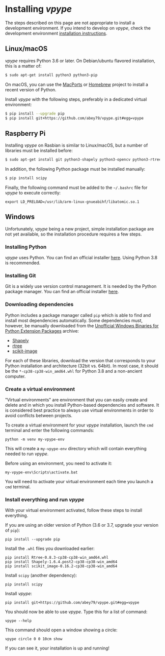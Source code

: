 # Installing _vpype_

The steps described on this page are not appropriate to install a development environment. If you intend to develop
on _vpype_, check the development environment [installation instructions](README.md#development-environment).

## Linux/macOS

_vpype_ requires Python 3.6 or later. On Debian/ubuntu flavored installation, this is a matter of:

```bash
$ sudo apt-get install python3 python3-pip
```

On macOS, you can use the [MacPorts](https://www.macports.org) or [Homebrew](https://brew.sh) project to install a
recent version of Python.

Install _vpype_ with the following steps, preferably in a dedicated virtual environment:

```bash
$ pip install --upgrade pip
$ pip install git+https://github.com/abey79/vpype.git#egg=vpype
```


## Raspberry Pi

Installing _vpype_ on Rasbian is similar to Linux/macOS, but a number of libraries must be installed before:

```bash
$ sudo apt-get install git python3-shapely python3-opencv python3-rtree python3-pil python3-dev libtiff-dev libjpeg-dev zlib1g-dev libfreetype6-dev liblcms2-dev libwebp-dev libatlas-base-dev libjasper-dev libilmbase-dev libopenexr-dev libavcodec-dev libavformat-dev libswscale-dev libqtgui4 python3-pyside.qttest
```

In addition, the following Python package must be installed manually:

```bash
$ pip install scipy
```

Finally, the following command must be added to the `~/.bashrc` file for _vpype_ to execute correctly:

```
export LD_PRELOAD=/usr/lib/arm-linux-gnueabihf/libatomic.so.1
```


## Windows

Unfortunately, _vpype_ being a new project, simple installation package are not yet available, so the installation procedure
requires a few steps.

### Installing Python

_vpype_ uses Python. You can find an official installer [here](https://www.python.org/downloads/windows/). Using Python 3.8
is recommended.

### Installing Git

Git is a widely use version control management. It is needed by the Python package manager. You can find an official
installer [here](https://git-scm.com/download/win).

### Downloading dependencies

Python includes a package manager called `pip` which is able to find and install most dependencies automatically. Some
dependencies must, however, be manually downloaded from the
[Unofficial Windows Binaries for Python Extension Packages](https://www.lfd.uci.edu/~gohlke/pythonlibs/) archive:

- [Shapely](https://www.lfd.uci.edu/~gohlke/pythonlibs/#shapely)
- [rtree](https://www.lfd.uci.edu/~gohlke/pythonlibs/#rtree)
- [scikit-image](https://www.lfd.uci.edu/~gohlke/pythonlibs/#scikit-image)

For each of these libraries, download the version that corresponds to your Python installation and architecture
(32bit vs. 64bit). In most case, it should be the `*‑cp38‑cp38‑win_amd64.whl` for Python 3.8 and a non-ancient computer.

### Create a virtual environment

"Virtual environments" are environment that you can easily create and delete and in which you install Python-based 
dependencies and software.
It is considered best practice to always use virtual environments in order to avoid conflicts between projects.

To create a virtual environment for your _vpype_ installation, launch the `cmd` terminal and enter the following commands:

```
python -m venv my-vpype-env
```

This will create a `my-vpype-env` directory which will contain everything needed to run _vpype_.

Before using an environment, you need to activate it:

```
my-vpype-env\Scripts\activate.bat
```

You will need to activate your virtual environment each time you launch a `cmd` terminal.

### Install everything and run _vpype_

With your virtual environment activated, follow these steps to install everything.

If you are using an older version of Python (3.6 or 3.7, upgrade your version of `pip`):

```
pip install --upgrade pip
```

Install the `.whl` files you downloaded earlier:

```
pip install Rtree-0.8.3-cp38-cp38-win_amd64.whl
pip install Shapely-1.6.4.post2-cp38-cp38-win_amd64
pip install scikit_image-0.16.2-cp38-cp38-win_amd64
```

Install `scipy` (another dependency):

```
pip install scipy
```

Install _vpype_:

```
pip install git+https://github.com/abey79/vpype.git#egg=vpype
```

You should now be able to use _vpype_. Type this for a list of command:

```
vpype --help
```

This command should open a window showing a circle:


```
vpype circle 0 0 10cm show
```

If you can see it, your installation is up and running!
